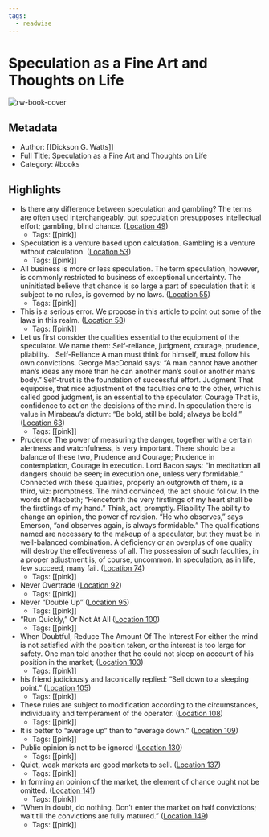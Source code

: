 ```yaml
---
tags:
  - readwise
---
```


# Speculation as a Fine Art and Thoughts on Life

![rw-book-cover](https://images-na.ssl-images-amazon.com/images/I/51wQ8ByWTxL._SL200_.jpg)

## Metadata
- Author: [[Dickson G. Watts]]
- Full Title: Speculation as a Fine Art and Thoughts on Life
- Category: #books

## Highlights
- Is there any difference between speculation and gambling? The terms are often used interchangeably, but speculation presupposes intellectual effort; gambling, blind chance. ([Location 49](https://readwise.io/to_kindle?action=open&asin=B0045UABFU&location=49))
    - Tags: [[pink]] 
- Speculation is a venture based upon calculation. Gambling is a venture without calculation. ([Location 53](https://readwise.io/to_kindle?action=open&asin=B0045UABFU&location=53))
    - Tags: [[pink]] 
- All business is more or less speculation. The term speculation, however, is commonly restricted to business of exceptional uncertainty. The uninitiated believe that chance is so large a part of speculation that it is subject to no rules, is governed by no laws. ([Location 55](https://readwise.io/to_kindle?action=open&asin=B0045UABFU&location=55))
    - Tags: [[pink]] 
- This is a serious error. We propose in this article to point out some of the laws in this realm. ([Location 58](https://readwise.io/to_kindle?action=open&asin=B0045UABFU&location=58))
    - Tags: [[pink]] 
- Let us first consider the qualities essential to the equipment of the speculator. We name them: Self-reliance, judgment, courage, prudence, pliability.   Self-Reliance A man must think for himself, must follow his own convictions. George MacDonald says: “A man cannot have another man’s ideas any more than he can another man’s soul or another man’s body.” Self-trust is the foundation of successful effort. Judgment That equipoise, that nice adjustment of the faculties one to the other, which is called good judgment, is an essential to the speculator. Courage That is, confidence to act on the decisions of the mind. In speculation there is value in Mirabeau’s dictum: “Be bold, still be bold; always be bold.” ([Location 63](https://readwise.io/to_kindle?action=open&asin=B0045UABFU&location=63))
    - Tags: [[pink]] 
- Prudence The power of measuring the danger, together with a certain alertness and watchfulness, is very important. There should be a balance of these two, Prudence and Courage; Prudence in contemplation, Courage in execution. Lord Bacon says: “In meditation all dangers should be seen; in execution one, unless very formidable.” Connected with these qualities, properly an outgrowth of them, is a third, viz: promptness. The mind convinced, the act should follow. In the words of Macbeth; “Henceforth the very firstlings of my heart shall be the firstlings of my hand.” Think, act, promptly. Pliability The ability to change an opinion, the power of revision. “He who observes,” says Emerson, “and observes again, is always formidable.” The qualifications named are necessary to the makeup of a speculator, but they must be in well-balanced combination. A deficiency or an overplus of one quality will destroy the effectiveness of all. The possession of such faculties, in a proper adjustment is, of course, uncommon. In speculation, as in life, few succeed, many fail. ([Location 74](https://readwise.io/to_kindle?action=open&asin=B0045UABFU&location=74))
    - Tags: [[pink]] 
- Never Overtrade ([Location 92](https://readwise.io/to_kindle?action=open&asin=B0045UABFU&location=92))
    - Tags: [[pink]] 
- Never “Double Up” ([Location 95](https://readwise.io/to_kindle?action=open&asin=B0045UABFU&location=95))
    - Tags: [[pink]] 
- “Run Quickly,” Or Not At All ([Location 100](https://readwise.io/to_kindle?action=open&asin=B0045UABFU&location=100))
    - Tags: [[pink]] 
- When Doubtful, Reduce The Amount Of The Interest For either the mind is not satisfied with the position taken, or the interest is too large for safety. One man told another that he could not sleep on account of his position in the market; ([Location 103](https://readwise.io/to_kindle?action=open&asin=B0045UABFU&location=103))
    - Tags: [[pink]] 
- his friend judiciously and laconically replied: “Sell down to a sleeping point.” ([Location 105](https://readwise.io/to_kindle?action=open&asin=B0045UABFU&location=105))
    - Tags: [[pink]] 
- These rules are subject to modification according to the circumstances, individuality and temperament of the operator. ([Location 108](https://readwise.io/to_kindle?action=open&asin=B0045UABFU&location=108))
    - Tags: [[pink]] 
- It is better to “average up” than to “average down.” ([Location 109](https://readwise.io/to_kindle?action=open&asin=B0045UABFU&location=109))
    - Tags: [[pink]] 
- Public opinion is not to be ignored ([Location 130](https://readwise.io/to_kindle?action=open&asin=B0045UABFU&location=130))
    - Tags: [[pink]] 
- Quiet, weak markets are good markets to sell. ([Location 137](https://readwise.io/to_kindle?action=open&asin=B0045UABFU&location=137))
    - Tags: [[pink]] 
- In forming an opinion of the market, the element of chance ought not be omitted. ([Location 141](https://readwise.io/to_kindle?action=open&asin=B0045UABFU&location=141))
    - Tags: [[pink]] 
- “When in doubt, do nothing. Don’t enter the market on half convictions; wait till the convictions are fully matured.” ([Location 149](https://readwise.io/to_kindle?action=open&asin=B0045UABFU&location=149))
    - Tags: [[pink]]

